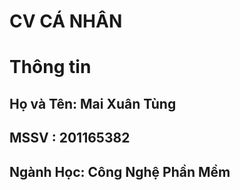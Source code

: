 #  CV CÁ NHÂN
#  Thông tin
## Họ và Tên: Mai Xuân Tùng
## MSSV     : 201165382
## Ngành Học: Công Nghệ Phần Mềm